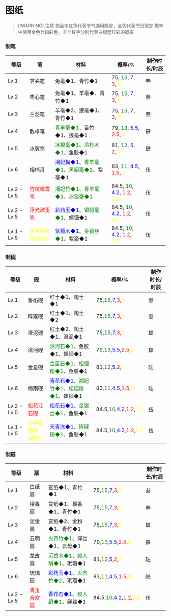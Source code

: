 # 图纸

> [!WARNING] 注意
>物品中红色代表节气通用限定，金色代表节日限定
>概率中使用金色代指彩色，五个数字分别代表白绿蓝红彩的概率

### 制笔

| 等级          | 笔                                            | 材料                                                                                                                          | 概率/%                                                                                                                                                          | 制作时长/时辰 |
| ----------- | -------------------------------------------- | --------------------------------------------------------------------------------------------------------------------------- | ------------------------------------------------------------------------------------------------------------------------------------------------------------- | ------- |
| Lv.1        | 笋尖笔                                          | 兔毫◆1、青竹◆1                                                                                                                   | 75, <span style="color:green;">15</span>, <span style="color:blue;">7</span>, <span style="color:red;">3</span>, <span style="color:yellow;">0</span>         | 叁       |
| Lv.2        | 枣心笔                                          | 兔毫◆1、羊毫◆、青竹◆1                                                                                                               | 75, <span style="color:green;">15</span>, <span style="color:blue;">7</span>, <span style="color:red;">3</span>, <span style="color:yellow;">0</span>         | 叁       |
| Lv.3        | 兰蕊笔                                          | 羊毫◆2、狼毫◆1、青竹◆1                                                                                                              | 75, <span style="color:green;">15</span>, <span style="color:blue;">7</span>, <span style="color:red;">3</span>, <span style="color:yellow;">0</span>         | 叁       |
| Lv.4        | 散卓笔                                          | <span style="color:green;">青羊毫◆1、</span>苦竹◆1、狼毫◆1                                                                           | 79, <span style="color:green;">13</span>, <span style="color:blue;">5.5</span>, <span style="color:red;">2.5</span>, <span style="color:yellow;">0</span>     | 肆       |
| Lv.5        | 冰翼笔                                          | <span style="color:green;">冰狼毫◆1</span>、<span style="color:green;">冷杉木◆1</span>、鱼胶◆1                                        | 81, <span style="color:green;">12</span>, <span style="color:blue;">5</span>, <span style="color:red;">2</span>, <span style="color:yellow;">0</span>         | 肆       |
| Lv.6        | 梅梢月                                          | <span style="color:blue;">湘妃梅◆1</span>、<span style="color:green;">青羊毫◆1</span>、<span style="color:green;">黑貂毫◆1</span>、紫毫◆1 | 83, <span style="color:green;">11</span>, <span style="color:blue;">4.5</span>, <span style="color:red;">1.5</span>, <span style="color:yellow;">0</span>     | 伍       |
| Lv.2 - Lv.5 | <span style="color:red;">竹枝噙雪笔</span>        | <span style="color:green;">湘妃竹◆1、青羊毫◆1、冰狼毫◆1</span>                                                                         | 84.5, <span style="color:green;">10</span>, <span style="color:blue;">4.2</span>, <span style="color:red;">1.2</span>, <span style="color:yellow;">0.1</span> | 伍       |
| Lv.2 - Lv.5 | <span style="color:red;">浮光漱玉笔</span>        | <span style="color:blue;">彩药玉◆1</span>、<span style="color:green;">银貂毫◆1</span>、螺钿◆1                                         | 84.5, <span style="color:green;">10</span>, <span style="color:blue;">4.2</span>, <span style="color:red;">1.2</span>, <span style="color:yellow;">0.1</span> | 伍       |
| Lv.1 - Lv.5 | <span style="color:yellow;">天中砺紫毫(端午)</span> | <span style="color:blue;">紫檀木◆1</span>、<span style="color:green;">金银丝◆1</span>、紫豪◆1                                         | 84.5, <span style="color:green;">10</span>, <span style="color:blue;">4.2</span>, <span style="color:red;">1.2</span>, <span style="color:yellow;">0.1</span> | 伍       |

### 制砚

| 等级          | 砚                                            | 材料                                                                                                                          | 概率/%                                                                                                                                                      | 制作时长/时辰 |
| ----------- | -------------------------------------------- | --------------------------------------------------------------------------------------------------------------------------- | --------------------------------------------------------------------------------------------------------------------------------------------------------- | ------- |
| Lv.1        | 鲁柘砚                                          | 红土◆1、陶土◆1                                                                                                                   | 75,<span style="color:green;">15</span>,<span style="color:blue;">7</span>,<span style="color:red;">3</span>,<span style="color:yellow;">0</span>         | 叁       |
| Lv.2        | 辟雍砚                                          | 红土◆1、陶土◆2                                                                                                                   | 75,<span style="color:green;">15</span>,<span style="color:blue;">7</span>,<span style="color:red;">3</span>,<span style="color:yellow;">0</span>         | 叁       |
| Lv.3        | 澄泥砚                                          | 红土◆2、陶土◆1、澄泥◆1                                                                                                              | 75,<span style="color:green;">15</span>,<span style="color:blue;">7</span>,<span style="color:red;">3</span>,<span style="color:yellow;">0</span>         | 肆       |
| Lv.4        | 洮河砚                                          | <span style="color:green;">洮河石◆1</span>、鱼胶◆1、螺钿◆1                                                                           | 79,<span style="color:green;">13</span>,<span style="color:blue;">5.5</span>,<span style="color:red;">2.5</span>,<span style="color:yellow;">0</span>     | 肆       |
| Lv.5        | 金星砚                                          | <span style="color:green;">金星石◆1</span>、<span style="color:green;">松烟粉◆1</span>、鱼胶◆1                                        | 81,<span style="color:green;">12</span>,<span style="color:blue;">5</span>,<span style="color:red;">2</span>,<span style="color:yellow;">0</span>         | 陆       |
| Lv.6        | 梅雨砚                                          | <span style="color:blue;">青花石◆1</span>、<span style="color:green;">湘妃竹◆1</span>、<span style="color:green;">松烟粉◆1</span>、螺钿◆1 | 83,<span style="color:green;">11</span>,<span style="color:blue;">4.5</span>,<span style="color:red;">1.5</span>,<span style="color:yellow;">0</span>     | 陆       |
| Lv.2 - Lv.5 | <span style="color:red;">松花江石砚</span>        | <span style="color:blue;">松花石◆1</span>、<span style="color:green;">金银丝◆1</span>、鱼胶◆1                                         | 84.5,<span style="color:green;">10</span>,<span style="color:blue;">4.2</span>,<span style="color:red;">1.2</span>,<span style="color:yellow;">0.1</span> | 伍       |
| Lv.1 - Lv.5 | <span style="color:yellow;">天中镇螭砚(端午)</span> | <span style="color:blue;">天青冻◆1</span>、<span style="color:green;">砗磲粉◆1</span>、鱼胶◆1                                         | 84.5,<span style="color:green;">10</span>,<span style="color:blue;">4.2</span>,<span style="color:red;">1.2</span>,<span style="color:yellow;">0.1</span> | 伍       |

### 制扇

| 等级          | 扇                                     | 材料                                                                                   |                                                                                                                                                           | 制作时长/时辰 |
| ----------- | ------------------------------------- | ------------------------------------------------------------------------------------ | --------------------------------------------------------------------------------------------------------------------------------------------------------- | ------- |
| Lv.1        | 白纸扇                                   | 宣纸◆1、青竹◆1                                                                            | 75,<span style="color:green;">15</span>,<span style="color:blue;">7</span>,<span style="color:red;">3</span>,<span style="color:yellow;">0</span>         | 叁       |
| Lv.2        | 檀香扇                                   | 宣纸◆1、檀香◆1、青竹◆1                                                                       | 75,<span style="color:green;">15</span>,<span style="color:blue;">7</span>,<span style="color:red;">3</span>,<span style="color:yellow;">0</span>         | 叁       |
| Lv.3        | 泥金扇                                   | 宣纸◆2、金粉◆1、青竹◆1                                                                       | 75,<span style="color:green;">15</span>,<span style="color:blue;">7</span>,<span style="color:red;">3</span>,<span style="color:yellow;">0</span>         | 肆       |
| Lv.4        | 五明扇                                   | <span style="color:green;">火齐竹◆1</span>、缂丝◆1、云母◆1                                    | 79,<span style="color:green;">13</span>,<span style="color:blue;">5.5</span>,<span style="color:red;">2.5</span>,<span style="color:yellow;">0</span>     | 肆       |
| Lv.5        | 龙皮扇                                   | <span style="color:green;">沉香木◆1</span>、<span style="color:green;">鲛人绢◆1</span>、玳瑁◆1 | 81,<span style="color:green;">12</span>,<span style="color:blue;">5</span>,<span style="color:red;">2</span>,<span style="color:yellow;">0</span>         | 陆       |
| Lv.6        | 琉璃扇                                   | <span style="color:blue;">彩药玉◆1</span>、<span style="color:green;">火齐竹◆2</span>、玳瑁◆1  | 83,<span style="color:green;">11</span>,<span style="color:blue;">4.5</span>,<span style="color:red;">1.5</span>,<span style="color:yellow;">0</span>     | 陆       |
| Lv.2 - Lv.5 | <span style="color:red;">青玉合欢扇</span> | <span style="color:blue;">青花石◆1</span>、<span style="color:green;">鲛人绢◆1</span>、缂丝◆1  | 84.5,<span style="color:green;">10</span>,<span style="color:blue;">4.2</span>,<span style="color:red;">1.2</span>,<span style="color:yellow;">0.1</span> | 伍       |
